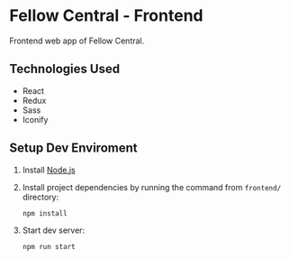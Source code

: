 # Fellow Central - Frontend

Frontend web app of Fellow Central.

## Technologies Used

- React
- Redux
- Sass
- Iconify

## Setup Dev Enviroment

1. Install [Node.js](https://nodejs.org/en/)

2. Install project dependencies by running the command from `frontend/` directory:
    ```bash
    npm install
    ```

3. Start dev server:
    ```bash
    npm run start
    ```
